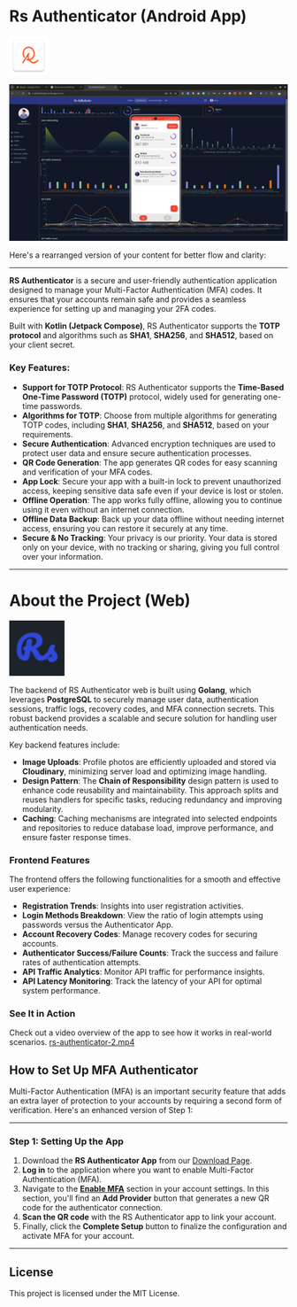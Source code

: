 

# Rs Authenticator (Android App) 

<img src="frontend/public/ic_launcher.png" width="70" height="70" />


![rs-authenticator-thumb.webp](frontend/public/rs-authenticator-thumb.webp)

Here's a rearranged version of your content for better flow and clarity:

---

**RS Authenticator** is a secure and user-friendly authentication application designed to manage your Multi-Factor Authentication (MFA) codes. It ensures that your accounts remain safe and provides a seamless experience for setting up and managing your 2FA codes.

Built with **Kotlin (Jetpack Compose)**, RS Authenticator supports the **TOTP protocol** and algorithms such as **SHA1**, **SHA256**, and **SHA512**, based on your client secret.

### Key Features:
- **Support for TOTP Protocol**: RS Authenticator supports the **Time-Based One-Time Password (TOTP)** protocol, widely used for generating one-time passwords.
- **Algorithms for TOTP**: Choose from multiple algorithms for generating TOTP codes, including **SHA1**, **SHA256**, and **SHA512**, based on your requirements.
- **Secure Authentication**: Advanced encryption techniques are used to protect user data and ensure secure authentication processes.
- **QR Code Generation**: The app generates QR codes for easy scanning and verification of your MFA codes.
- **App Lock**: Secure your app with a built-in lock to prevent unauthorized access, keeping sensitive data safe even if your device is lost or stolen.
- **Offline Operation**: The app works fully offline, allowing you to continue using it even without an internet connection.
- **Offline Data Backup**: Back up your data offline without needing internet access, ensuring you can restore it securely at any time.
- **Secure & No Tracking**: Your privacy is our priority. Your data is stored only on your device, with no tracking or sharing, giving you full control over your information.

---

 
# About the Project (Web)

<img src="frontend/public/rs-authenticator.png" width="100" height="100" />


The backend of RS Authenticator web is built using **Golang**, which leverages **PostgreSQL** to securely manage user data, authentication sessions, traffic logs, recovery codes, and MFA connection secrets. This robust backend provides a scalable and secure solution for handling user authentication needs.

Key backend features include:
- **Image Uploads**: Profile photos are efficiently uploaded and stored via **Cloudinary**, minimizing server load and optimizing image handling.
- **Design Pattern**: The **Chain of Responsibility** design pattern is used to enhance code reusability and maintainability. This approach splits and reuses handlers for specific tasks, reducing redundancy and improving modularity.
- **Caching**: Caching mechanisms are integrated into selected endpoints and repositories to reduce database load, improve performance, and ensure faster response times.

### Frontend Features

The frontend offers the following functionalities for a smooth and effective user experience:
- **Registration Trends**: Insights into user registration activities.
- **Login Methods Breakdown**: View the ratio of login attempts using passwords versus the Authenticator App.
- **Account Recovery Codes**: Manage recovery codes for securing accounts.
- **Authenticator Success/Failure Counts**: Track the success and failure rates of authentication attempts.
- **API Traffic Analytics**: Monitor API traffic for performance insights.
- **API Latency Monitoring**: Track the latency of your API for optimal system performance.

### See It in Action
Check out a video overview of the app to see how it works in real-world scenarios.
[rs-authenticator-2.mp4](frontend/public/rs-authenticator-2.mp4)


## How to Set Up MFA Authenticator

Multi-Factor Authentication (MFA) is an important security feature that adds an extra layer of protection to your accounts by requiring a second form of verification.
Here's an enhanced version of Step 1:

---

### Step 1: Setting Up the App
1. Download the **RS Authenticator App** from our [Download Page](https://rs-authenticator.vercel.app/download-app).
2. **Log in** to the application where you want to enable Multi-Factor Authentication (MFA).
3. Navigate to the [**Enable MFA**](https://rs-authenticator.vercel.app/account/authenticator-apps) section in your account settings. In this section, you'll find an **Add Provider** button that generates a new QR code for the authenticator connection.
4. **Scan the QR code** with the RS Authenticator app to link your account.
5. Finally, click the **Complete Setup** button to finalize the configuration and activate MFA for your account.

---


## License
This project is licensed under the MIT License.
